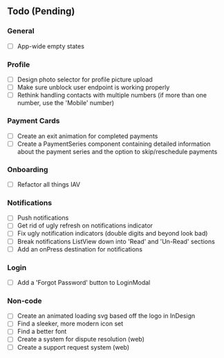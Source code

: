 
## **Todo (Pending)**

### General
- [ ] App-wide empty states

### Profile
- [ ] Design photo selector for profile picture upload
- [ ] Make sure unblock user endpoint is working properly
- [ ] Rethink handling contacts with multiple numbers (if more than one number, use the 'Mobile' number)

### Payment Cards
- [ ] Create an exit animation for completed payments
- [ ] Create a PaymentSeries component containing detailed information about the payment series and the option to skip/reschedule payments

### Onboarding
- [ ] Refactor all things IAV

### Notifications
- [ ] Push notifications
- [ ] Get rid of ugly refresh on notifications indicator
- [ ] Fix ugly notification indicators (double digits and beyond look bad)
- [ ] Break notifications ListView down into 'Read' and 'Un-Read' sections
- [ ] Add an onPress destination for notifications

### Login
- [ ] Add a 'Forgot Password' button to LoginModal

### Non-code
- [ ] Create an animated loading svg based off the logo in InDesign
- [ ] Find a sleeker, more modern icon set
- [ ] Find a better font
- [ ] Create a system for dispute resolution (web)
- [ ] Create a support request system (web)

